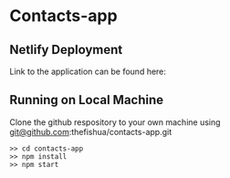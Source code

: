 # Contacts-app

## Netlify Deployment
Link to the application can be found here:

## Running on Local Machine
Clone the github respository to your own machine using git@github.com:thefishua/contacts-app.git 

```
>> cd contacts-app
>> npm install
>> npm start
```